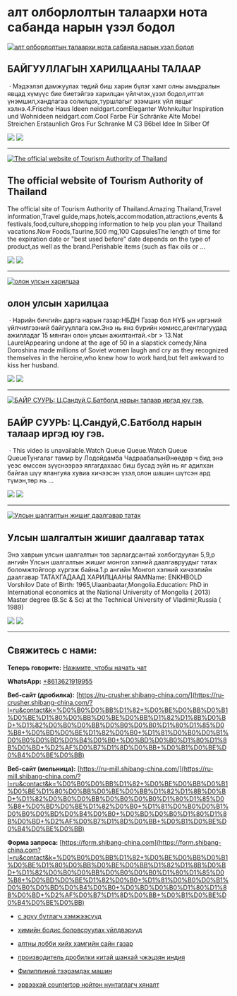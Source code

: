 # алт олборлолтын талаархи нота сабанда нарын үзэл бодол

<a href="https://swt.shibang-china.com/?l=ru&img&k=%D0%B0%D0%BB%D1%82+%D0%BE%D0%BB%D0%B1%D0%BE%D1%80%D0%BB%D0%BE%D0%BB%D1%82%D1%8B%D0%BD+%D1%82%D0%B0%D0%BB%D0%B0%D0%B0%D1%80%D1%85%D0%B8+%D0%BD%D0%BE%D1%82%D0%B0+%D1%81%D0%B0%D0%B1%D0%B0%D0%BD%D0%B4%D0%B0+%D0%BD%D0%B0%D1%80%D1%8B%D0%BD+%D2%AF%D0%B7%D1%8D%D0%BB+%D0%B1%D0%BE%D0%B4%D0%BE%D0%BB" target="_blank">![алт олборлолтын талаархи нота сабанда нарын үзэл бодол](http://static.shibang-china.com/all-800x300/1195.jpg)</a>

## БАЙГУУЛЛАГЫН ХАРИЛЦААНЫ ТАЛААР
&nbsp;&#0183;&#32;Мэдээлэл дамжуулах төдий биш харин бүлэг хамт олны амьдралын явцад хүмүүс бие биетэйгээ харилцан үйлчлэх,үзэл бодол,итгэл үнэмшил,хандлагаа солилцох,туршлагыг эзэмших үйл явцыг хэлнэ.4.Frische Haus Ideen neidgart.comEleganter Wohnkultur Inspiration und Wohnideen neidgart.com.Cool Farbe F&#252;r Schr&#228;nke Alte Mobel Streichen Erstaunlich Gros Fur Schranke M C3 B6bel Idee In Silber Of


<a href="https://whatsapp.shibangsoft.com/WhatsApp.php" target="_blank" title="WhatsApp">![](http://static.shibang-china.com/icon/whatsapp.png)</a> <a href="https://swt.shibang-china.com/?l=ru&icon&k=%D0%B0%D0%BB%D1%82+%D0%BE%D0%BB%D0%B1%D0%BE%D1%80%D0%BB%D0%BE%D0%BB%D1%82%D1%8B%D0%BD+%D1%82%D0%B0%D0%BB%D0%B0%D0%B0%D1%80%D1%85%D0%B8+%D0%BD%D0%BE%D1%82%D0%B0+%D1%81%D0%B0%D0%B1%D0%B0%D0%BD%D0%B4%D0%B0+%D0%BD%D0%B0%D1%80%D1%8B%D0%BD+%D2%AF%D0%B7%D1%8D%D0%BB+%D0%B1%D0%BE%D0%B4%D0%BE%D0%BB" target="_blank">![](http://static.shibang-china.com/icon/chat-ru.png)</a>

---

<a href="https://swt.shibang-china.com/?l=ru&img&k=%D0%B0%D0%BB%D1%82+%D0%BE%D0%BB%D0%B1%D0%BE%D1%80%D0%BB%D0%BE%D0%BB%D1%82%D1%8B%D0%BD+%D1%82%D0%B0%D0%BB%D0%B0%D0%B0%D1%80%D1%85%D0%B8+%D0%BD%D0%BE%D1%82%D0%B0+%D1%81%D0%B0%D0%B1%D0%B0%D0%BD%D0%B4%D0%B0+%D0%BD%D0%B0%D1%80%D1%8B%D0%BD+%D2%AF%D0%B7%D1%8D%D0%BB+%D0%B1%D0%BE%D0%B4%D0%BE%D0%BB" target="_blank">![The official website of Tourism Authority of Thailand](http://static.shibang-china.com/all-800x300/1221.jpg)</a>

## The official website of Tourism Authority of Thailand
The official site of Tourism Authority of Thailand.Amazing Thailand,Travel information,Travel guide,maps,hotels,accommodation,attractions,events &amp; festivals,food,culture,shopping information to help you plan your Thailand vacations.Now Foods,Taurine,500 mg,100 CapsulesThe length of time for the expiration date or &quot;best used before&quot; date depends on the type of product,as well as the brand.Perishable items (such as flax oils or …


<a href="https://whatsapp.shibangsoft.com/WhatsApp.php" target="_blank" title="WhatsApp">![](http://static.shibang-china.com/icon/whatsapp.png)</a> <a href="https://swt.shibang-china.com/?l=ru&icon&k=%D0%B0%D0%BB%D1%82+%D0%BE%D0%BB%D0%B1%D0%BE%D1%80%D0%BB%D0%BE%D0%BB%D1%82%D1%8B%D0%BD+%D1%82%D0%B0%D0%BB%D0%B0%D0%B0%D1%80%D1%85%D0%B8+%D0%BD%D0%BE%D1%82%D0%B0+%D1%81%D0%B0%D0%B1%D0%B0%D0%BD%D0%B4%D0%B0+%D0%BD%D0%B0%D1%80%D1%8B%D0%BD+%D2%AF%D0%B7%D1%8D%D0%BB+%D0%B1%D0%BE%D0%B4%D0%BE%D0%BB" target="_blank">![](http://static.shibang-china.com/icon/chat-ru.png)</a>

---

<a href="https://swt.shibang-china.com/?l=ru&img&k=%D0%B0%D0%BB%D1%82+%D0%BE%D0%BB%D0%B1%D0%BE%D1%80%D0%BB%D0%BE%D0%BB%D1%82%D1%8B%D0%BD+%D1%82%D0%B0%D0%BB%D0%B0%D0%B0%D1%80%D1%85%D0%B8+%D0%BD%D0%BE%D1%82%D0%B0+%D1%81%D0%B0%D0%B1%D0%B0%D0%BD%D0%B4%D0%B0+%D0%BD%D0%B0%D1%80%D1%8B%D0%BD+%D2%AF%D0%B7%D1%8D%D0%BB+%D0%B1%D0%BE%D0%B4%D0%BE%D0%BB" target="_blank">![олон улсын харилцаа](http://static.shibang-china.com/all-800x300/1463.jpg)</a>

## олон улсын харилцаа
&nbsp;&#0183;&#32;Нарийн бичгийн дарга нарын газар:НБДН Газар бол НҮБ ын иргэний үйлчилгээний байгууллага юм.Энэ нь янз бүрийн комисс,агентлагуудад ажилладаг 15 мянган олон улсын ажилтантай.&lt;br &gt; 13.Nat LaurelAppearing undone at the age of 50 in a slapstick comedy,Nina Doroshina made millions of Soviet women laugh and cry as they recognized themselves in the heroine,who knew how to work hard,but felt awkward to kiss her husband.


<a href="https://whatsapp.shibangsoft.com/WhatsApp.php" target="_blank" title="WhatsApp">![](http://static.shibang-china.com/icon/whatsapp.png)</a> <a href="https://swt.shibang-china.com/?l=ru&icon&k=%D0%B0%D0%BB%D1%82+%D0%BE%D0%BB%D0%B1%D0%BE%D1%80%D0%BB%D0%BE%D0%BB%D1%82%D1%8B%D0%BD+%D1%82%D0%B0%D0%BB%D0%B0%D0%B0%D1%80%D1%85%D0%B8+%D0%BD%D0%BE%D1%82%D0%B0+%D1%81%D0%B0%D0%B1%D0%B0%D0%BD%D0%B4%D0%B0+%D0%BD%D0%B0%D1%80%D1%8B%D0%BD+%D2%AF%D0%B7%D1%8D%D0%BB+%D0%B1%D0%BE%D0%B4%D0%BE%D0%BB" target="_blank">![](http://static.shibang-china.com/icon/chat-ru.png)</a>

---

<a href="https://swt.shibang-china.com/?l=ru&img&k=%D0%B0%D0%BB%D1%82+%D0%BE%D0%BB%D0%B1%D0%BE%D1%80%D0%BB%D0%BE%D0%BB%D1%82%D1%8B%D0%BD+%D1%82%D0%B0%D0%BB%D0%B0%D0%B0%D1%80%D1%85%D0%B8+%D0%BD%D0%BE%D1%82%D0%B0+%D1%81%D0%B0%D0%B1%D0%B0%D0%BD%D0%B4%D0%B0+%D0%BD%D0%B0%D1%80%D1%8B%D0%BD+%D2%AF%D0%B7%D1%8D%D0%BB+%D0%B1%D0%BE%D0%B4%D0%BE%D0%BB" target="_blank">![БАЙР СУУРЬ: Ц.Сандуй,С.Батболд нарын талаар иргэд юу гэв.](http://static.shibang-china.com/all-800x300/11.jpg)</a>

## БАЙР СУУРЬ: Ц.Сандуй,С.Батболд нарын талаар иргэд юу гэв.
&nbsp;&#0183;&#32;This video is unavailable.Watch Queue Queue.Watch Queue QueueТунгалаг тамир by Лодойдамба ЧадраабалынӨнөөдөр ч бид энэ үеэс өмссөн зүүснээрээ ялгагдахаас биш бусад зүйл нь яг адилхан байгаа шүү ялангуяа хувиа хичээсэн үзэл,олон шашин шүтсэн ард түмэн,төр нь …


<a href="https://whatsapp.shibangsoft.com/WhatsApp.php" target="_blank" title="WhatsApp">![](http://static.shibang-china.com/icon/whatsapp.png)</a> <a href="https://swt.shibang-china.com/?l=ru&icon&k=%D0%B0%D0%BB%D1%82+%D0%BE%D0%BB%D0%B1%D0%BE%D1%80%D0%BB%D0%BE%D0%BB%D1%82%D1%8B%D0%BD+%D1%82%D0%B0%D0%BB%D0%B0%D0%B0%D1%80%D1%85%D0%B8+%D0%BD%D0%BE%D1%82%D0%B0+%D1%81%D0%B0%D0%B1%D0%B0%D0%BD%D0%B4%D0%B0+%D0%BD%D0%B0%D1%80%D1%8B%D0%BD+%D2%AF%D0%B7%D1%8D%D0%BB+%D0%B1%D0%BE%D0%B4%D0%BE%D0%BB" target="_blank">![](http://static.shibang-china.com/icon/chat-ru.png)</a>

---

<a href="https://swt.shibang-china.com/?l=ru&img&k=%D0%B0%D0%BB%D1%82+%D0%BE%D0%BB%D0%B1%D0%BE%D1%80%D0%BB%D0%BE%D0%BB%D1%82%D1%8B%D0%BD+%D1%82%D0%B0%D0%BB%D0%B0%D0%B0%D1%80%D1%85%D0%B8+%D0%BD%D0%BE%D1%82%D0%B0+%D1%81%D0%B0%D0%B1%D0%B0%D0%BD%D0%B4%D0%B0+%D0%BD%D0%B0%D1%80%D1%8B%D0%BD+%D2%AF%D0%B7%D1%8D%D0%BB+%D0%B1%D0%BE%D0%B4%D0%BE%D0%BB" target="_blank">![Улсын шалгалтын жишиг даалгавар татах](http://static.shibang-china.com/all-800x300/601.jpg)</a>

## Улсын шалгалтын жишиг даалгавар татах
Энэ хаврын улсын шалгалтын тов зарлагдсантай холбогдуулан 5,9,р ангийн Улсын шалгалтын жишиг монгол хэлний даалгавруудыг татах боломжтойгоор хүргэж байна.1.р ангийн Монгол хэлний хичээлийн даалгавар ТАТАХГАДААД ХАРИЛЦААНЫ ЯАМName: ENKHBOLD Vorshilov Date of Birth: 1965,Ulaanbaatar,Mongolia.Education: PhD in International economics at the National University of Mongolia ( 2013) Master degree (B.Sc &amp; Sc) at the Technical University of Vladimir,Russia ( 1989)


<a href="https://whatsapp.shibangsoft.com/WhatsApp.php" target="_blank" title="WhatsApp">![](http://static.shibang-china.com/icon/whatsapp.png)</a> <a href="https://swt.shibang-china.com/?l=ru&icon&k=%D0%B0%D0%BB%D1%82+%D0%BE%D0%BB%D0%B1%D0%BE%D1%80%D0%BB%D0%BE%D0%BB%D1%82%D1%8B%D0%BD+%D1%82%D0%B0%D0%BB%D0%B0%D0%B0%D1%80%D1%85%D0%B8+%D0%BD%D0%BE%D1%82%D0%B0+%D1%81%D0%B0%D0%B1%D0%B0%D0%BD%D0%B4%D0%B0+%D0%BD%D0%B0%D1%80%D1%8B%D0%BD+%D2%AF%D0%B7%D1%8D%D0%BB+%D0%B1%D0%BE%D0%B4%D0%BE%D0%BB" target="_blank">![](http://static.shibang-china.com/icon/chat-ru.png)</a>

---
## Свяжитесь с нами:

**Теперь говорите:** [Нажмите, чтобы начать чат](https://swt.shibang-china.com?l=ru&contact&k=%D0%B0%D0%BB%D1%82+%D0%BE%D0%BB%D0%B1%D0%BE%D1%80%D0%BB%D0%BE%D0%BB%D1%82%D1%8B%D0%BD+%D1%82%D0%B0%D0%BB%D0%B0%D0%B0%D1%80%D1%85%D0%B8+%D0%BD%D0%BE%D1%82%D0%B0+%D1%81%D0%B0%D0%B1%D0%B0%D0%BD%D0%B4%D0%B0+%D0%BD%D0%B0%D1%80%D1%8B%D0%BD+%D2%AF%D0%B7%D1%8D%D0%BB+%D0%B1%D0%BE%D0%B4%D0%BE%D0%BB)

**WhatsApp:**  [+8613621919955](https://whatsapp.shibangsoft.com/WhatsApp.php)

**Веб-сайт (дробилка):** [https://ru-crusher.shibang-china.com/](https://ru-crusher.shibang-china.com/?l=ru&contact&k=%D0%B0%D0%BB%D1%82+%D0%BE%D0%BB%D0%B1%D0%BE%D1%80%D0%BB%D0%BE%D0%BB%D1%82%D1%8B%D0%BD+%D1%82%D0%B0%D0%BB%D0%B0%D0%B0%D1%80%D1%85%D0%B8+%D0%BD%D0%BE%D1%82%D0%B0+%D1%81%D0%B0%D0%B1%D0%B0%D0%BD%D0%B4%D0%B0+%D0%BD%D0%B0%D1%80%D1%8B%D0%BD+%D2%AF%D0%B7%D1%8D%D0%BB+%D0%B1%D0%BE%D0%B4%D0%BE%D0%BB)

**Веб-сайт (мельница):** [https://ru-mill.shibang-china.com/](https://ru-mill.shibang-china.com/?l=ru&contact&k=%D0%B0%D0%BB%D1%82+%D0%BE%D0%BB%D0%B1%D0%BE%D1%80%D0%BB%D0%BE%D0%BB%D1%82%D1%8B%D0%BD+%D1%82%D0%B0%D0%BB%D0%B0%D0%B0%D1%80%D1%85%D0%B8+%D0%BD%D0%BE%D1%82%D0%B0+%D1%81%D0%B0%D0%B1%D0%B0%D0%BD%D0%B4%D0%B0+%D0%BD%D0%B0%D1%80%D1%8B%D0%BD+%D2%AF%D0%B7%D1%8D%D0%BB+%D0%B1%D0%BE%D0%B4%D0%BE%D0%BB)

**Форма запроса:** [https://form.shibang-china.com](https://form.shibang-china.com?l=ru&contact&k=%D0%B0%D0%BB%D1%82+%D0%BE%D0%BB%D0%B1%D0%BE%D1%80%D0%BB%D0%BE%D0%BB%D1%82%D1%8B%D0%BD+%D1%82%D0%B0%D0%BB%D0%B0%D0%B0%D1%80%D1%85%D0%B8+%D0%BD%D0%BE%D1%82%D0%B0+%D1%81%D0%B0%D0%B1%D0%B0%D0%BD%D0%B4%D0%B0+%D0%BD%D0%B0%D1%80%D1%8B%D0%BD+%D2%AF%D0%B7%D1%8D%D0%BB+%D0%B1%D0%BE%D0%B4%D0%BE%D0%BB)

* [c эрүү бутлагч хэмжээсүүд](../128/c%20%D1%8D%D1%80%D2%AF%D2%AF%20%D0%B1%D1%83%D1%82%D0%BB%D0%B0%D0%B3%D1%87%20%D1%85%D1%8D%D0%BC%D0%B6%D1%8D%D1%8D%D1%81%D2%AF%D2%AF%D0%B4.md)

* [химийн бодис боловсруулах үйлдвэрүүд](../127/%D1%85%D0%B8%D0%BC%D0%B8%D0%B9%D0%BD%20%D0%B1%D0%BE%D0%B4%D0%B8%D1%81%20%D0%B1%D0%BE%D0%BB%D0%BE%D0%B2%D1%81%D1%80%D1%83%D1%83%D0%BB%D0%B0%D1%85%20%D2%AF%D0%B9%D0%BB%D0%B4%D0%B2%D1%8D%D1%80%D2%AF%D2%AF%D0%B4.md)

* [алтны лобби хийх хамгийн сайн газар](../127/%D0%B0%D0%BB%D1%82%D0%BD%D1%8B%20%D0%BB%D0%BE%D0%B1%D0%B1%D0%B8%20%D1%85%D0%B8%D0%B9%D1%85%20%D1%85%D0%B0%D0%BC%D0%B3%D0%B8%D0%B9%D0%BD%20%D1%81%D0%B0%D0%B9%D0%BD%20%D0%B3%D0%B0%D0%B7%D0%B0%D1%80.md)

* [производитель дробилки китай шанхай чжэцзян индия](../126/%D0%BF%D1%80%D0%BE%D0%B8%D0%B7%D0%B2%D0%BE%D0%B4%D0%B8%D1%82%D0%B5%D0%BB%D1%8C%20%D0%B4%D1%80%D0%BE%D0%B1%D0%B8%D0%BB%D0%BA%D0%B8%20%D0%BA%D0%B8%D1%82%D0%B0%D0%B9%20%D1%88%D0%B0%D0%BD%D1%85%D0%B0%D0%B9%20%D1%87%D0%B6%D1%8D%D1%86%D0%B7%D1%8F%D0%BD%20%D0%B8%D0%BD%D0%B4%D0%B8%D1%8F.md)

* [Филиппиний тээрэмдэх машин](../130/%D0%A4%D0%B8%D0%BB%D0%B8%D0%BF%D0%BF%D0%B8%D0%BD%D0%B8%D0%B9%20%D1%82%D1%8D%D1%8D%D1%80%D1%8D%D0%BC%D0%B4%D1%8D%D1%85%20%D0%BC%D0%B0%D1%88%D0%B8%D0%BD.md)

* [эрвээхэй countertop нойтон нунтаглагч хяналт](../129/%D1%8D%D1%80%D0%B2%D1%8D%D1%8D%D1%85%D1%8D%D0%B9%20countertop%20%D0%BD%D0%BE%D0%B9%D1%82%D0%BE%D0%BD%20%D0%BD%D1%83%D0%BD%D1%82%D0%B0%D0%B3%D0%BB%D0%B0%D0%B3%D1%87%20%D1%85%D1%8F%D0%BD%D0%B0%D0%BB%D1%82.md)